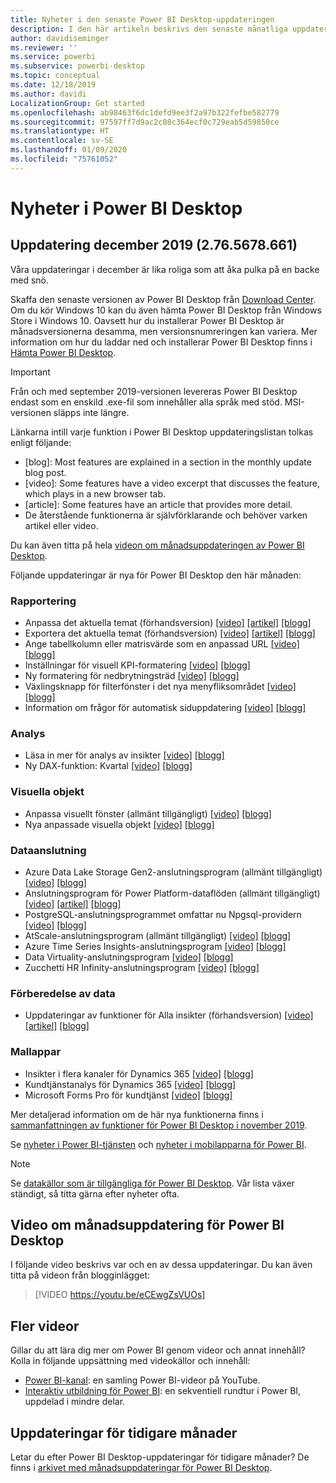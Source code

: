 ```yaml
---
title: Nyheter i den senaste Power BI Desktop-uppdateringen
description: I den här artikeln beskrivs den senaste månatliga uppdateringen för Power BI Desktop i detalj.
author: davidiseminger
ms.reviewer: ''
ms.service: powerbi
ms.subservice: powerbi-desktop
ms.topic: conceptual
ms.date: 12/18/2019
ms.author: davidi
LocalizationGroup: Get started
ms.openlocfilehash: ab98463f6dc1defd9ee3f2a97b322fefbe582779
ms.sourcegitcommit: 97597ff7d9ac2c08c364ecf0c729eab5d59850ce
ms.translationtype: HT
ms.contentlocale: sv-SE
ms.lasthandoff: 01/09/2020
ms.locfileid: "75761052"
---
```

# <a name="whats-new-in-power-bi-desktop"></a>Nyheter i Power BI Desktop


## <a name="december-2019-update-2765678661"></a>Uppdatering december 2019 (2.76.5678.661)

Våra uppdateringar i december är lika roliga som att åka pulka på en backe med snö. 

Skaffa den senaste versionen av Power BI Desktop från [Download Center](https://www.microsoft.com/download/details.aspx?id=58494). Om du kör Windows 10 kan du även hämta Power BI Desktop från Windows Store i Windows 10. Oavsett hur du installerar Power BI Desktop är månadsversionerna desamma, men versionsnumreringen kan variera. Mer information om hur du laddar ned och installerar Power BI Desktop finns i [Hämta Power BI Desktop](desktop-get-the-desktop.md). 

> [!IMPORTANT]
> Från och med september 2019-versionen levereras Power BI Desktop endast som en enskild .exe-fil som innehåller alla språk med stöd. MSI-versionen släpps inte längre.


Länkarna intill varje funktion i Power BI Desktop uppdateringslistan tolkas enligt följande:

* [blog]: Most features are explained in a section in the monthly update blog post.
* [video]: Some features have a video excerpt that discusses the feature, which plays in a new browser tab.
* [article]: Some features have an article that provides more detail.
* De återstående funktionerna är självförklarande och behöver varken artikel eller video.

Du kan även titta på hela [videon om månadsuppdateringen av Power BI Desktop](#power-bi-desktop-monthly-update-video).

Följande uppdateringar är nya för Power BI Desktop den här månaden:


### <a name="reporting"></a>Rapportering
* Anpassa det aktuella temat (förhandsversion) [[video]](https://youtu.be/eCEwgZsVUOs?t=10)  [[artikel]](desktop-report-themes.md#create-and-customize-a-theme-in-power-bi-desktop-preview)  [[blogg]](https://powerbi.microsoft.com/blog/power-bi-desktop-december-2019-feature-summary/#customizeTheme) 
* Exportera det aktuella temat (förhandsversion) [[video]](https://youtu.be/eCEwgZsVUOs?t=242)  [[artikel]](desktop-report-themes.md#export-report-themes-preview)  [[blogg]](https://powerbi.microsoft.com/blog/power-bi-desktop-december-2019-feature-summary/#exportTheme) 
* Ange tabellkolumn eller matrisvärde som en anpassad URL [[video]](https://youtu.be/eCEwgZsVUOs?t=277)  [[blogg]](https://powerbi.microsoft.com/blog/power-bi-desktop-december-2019-feature-summary/#customURL) 
* Inställningar för visuell KPI-formatering [[video]](https://youtu.be/eCEwgZsVUOs?t=354)  [[blogg]](https://powerbi.microsoft.com/blog/power-bi-desktop-december-2019-feature-summary/#KPI) 
* Ny formatering för nedbrytningsträd [[video]](https://youtu.be/eCEwgZsVUOs?t=442)  [[blogg]](https://powerbi.microsoft.com/blog/power-bi-desktop-december-2019-feature-summary/#decomp) 
* Växlingsknapp för filterfönster i det nya menyfliksområdet [[video]](https://youtu.be/eCEwgZsVUOs?t=599)    [[blogg]](https://powerbi.microsoft.com/blog/power-bi-desktop-december-2019-feature-summary/#filterToggle) 
* Information om frågor för automatisk siduppdatering [[video]](https://youtu.be/eCEwgZsVUOs?t=717)  [[blogg]](https://powerbi.microsoft.com/blog/power-bi-desktop-december-2019-feature-summary/#APR) 


### <a name="analytics"></a>Analys
* Läsa in mer för analys av insikter [[video]](https://youtu.be/eCEwgZsVUOs?t=831)  [[blogg]](https://powerbi.microsoft.com/blog/power-bi-desktop-december-2019-feature-summary/#moreAI) 
* Ny DAX-funktion: Kvartal [[video]](https://youtu.be/eCEwgZsVUOs?t=855)  [[blogg]](https://powerbi.microsoft.com/blog/power-bi-desktop-december-2019-feature-summary/#quarter) 


### <a name="visuals"></a>Visuella objekt
* Anpassa visuellt fönster (allmänt tillgängligt) [[video]](https://youtu.be/eCEwgZsVUOs?t=865)  [[blogg]](https://powerbi.microsoft.com/blog/power-bi-desktop-december-2019-feature-summary/#personalizeViz) 
* Nya anpassade visuella objekt [[video]](https://youtu.be/eCEwgZsVUOs?t=886)  [[blogg]](https://powerbi.microsoft.com/blog/power-bi-desktop-december-2019-feature-summary/#xViz) 


### <a name="data-connectivity"></a>Dataanslutning
* Azure Data Lake Storage Gen2-anslutningsprogram (allmänt tillgängligt) [[video]](https://youtu.be/eCEwgZsVUOs?t=2151)  [[blogg]](https://powerbi.microsoft.com/blog/power-bi-desktop-december-2019-feature-summary/) 
* Anslutningsprogram för Power Platform-dataflöden (allmänt tillgängligt) [[video]](https://youtu.be/eCEwgZsVUOs?t=2180)  [[artikel]](service-edit-sap-variables.md)  [[blogg]](https://powerbi.microsoft.com/blog/power-bi-desktop-december-2019-feature-summary/#ADLS) 
* PostgreSQL-anslutningsprogrammet omfattar nu Npgsql-providern [[video]](https://youtu.be/eCEwgZsVUOs?t=2220)  [[blogg]](https://powerbi.microsoft.com/blog/power-bi-desktop-december-2019-feature-summary/#PostgreSQL) 
* AtScale-anslutningsprogram (allmänt tillgängligt) [[video]](https://youtu.be/eCEwgZsVUOs?t=2245)  [[blogg]](https://powerbi.microsoft.com/blog/power-bi-desktop-december-2019-feature-summary/#AtScale) 
* Azure Time Series Insights-anslutningsprogram [[video]](https://youtu.be/eCEwgZsVUOs?t=2261)  [[blogg]](https://powerbi.microsoft.com/blog/power-bi-desktop-december-2019-feature-summary/#ATS) 
* Data Virtuality-anslutningsprogram [[video]](https://youtu.be/eCEwgZsVUOs?t=2294)  [[blogg]](https://powerbi.microsoft.com/blog/power-bi-desktop-december-2019-feature-summary/#DataVirt) 
* Zucchetti HR Infinity-anslutningsprogram [[video]](https://youtu.be/eCEwgZsVUOs?t=2345)  [[blogg]](https://powerbi.microsoft.com/blog/power-bi-desktop-december-2019-feature-summary/#Zucchetti) 


### <a name="data-preparation"></a>Förberedelse av data
* Uppdateringar av funktioner för Alla insikter (förhandsversion) [[video]](https://youtu.be/eCEwgZsVUOs?t=2366)  [[artikel]](desktop-ai-insights.md)  [[blogg]](https://powerbi.microsoft.com/blog/power-bi-desktop-december-2019-feature-summary/#AIfunc) 


### <a name="template-apps"></a>Mallappar
* Insikter i flera kanaler för Dynamics 365  [[video]](https://youtu.be/eCEwgZsVUOs?t=2416)  [[blogg]](https://powerbi.microsoft.com/blog/power-bi-desktop-december-2019-feature-summary/#Omni) 
* Kundtjänstanalys för Dynamics 365  [[video]](https://youtu.be/eCEwgZsVUOs?t=2500)  [[blogg]](https://powerbi.microsoft.com/blog/power-bi-desktop-december-2019-feature-summary/#CS)
* Microsoft Forms Pro för kundtjänst  [[video]](https://youtu.be/eCEwgZsVUOs?t=2525)  [[blogg]](https://powerbi.microsoft.com/blog/power-bi-desktop-december-2019-feature-summary/#Forms) 


Mer detaljerad information om de här nya funktionerna finns i [sammanfattningen av funktioner för Power BI Desktop i november 2019](https://powerbi.microsoft.com/blog/power-bi-desktop-december-2019-feature-summary/).

Se [nyheter i Power BI-tjänsten](service-whats-new.md) och [nyheter i mobilapparna för Power BI](consumer/mobile/mobile-whats-new-in-the-mobile-apps.md).

> [!NOTE]
> Se [datakällor som är tillgängliga för Power BI Desktop](desktop-data-sources.md). Vår lista växer ständigt, så titta gärna efter nyheter ofta.


## <a name="power-bi-desktop-monthly-update-video"></a>Video om månadsuppdatering för Power BI Desktop
I följande video beskrivs var och en av dessa uppdateringar. Du kan även titta på videon från blogginlägget:

> [!VIDEO https://youtu.be/eCEwgZsVUOs]


## <a name="more-videos"></a>Fler videor

Gillar du att lära dig mer om Power BI genom videor och annat innehåll? Kolla in följande uppsättning med videokällor och innehåll:

-   [Power BI-kanal](https://www.youtube.com/user/mspowerbi): en samling Power BI-videor på YouTube.
-   [Interaktiv utbildning för Power BI](https://powerbi.microsoft.com/guided-learning/): en sekventiell rundtur i Power BI, uppdelad i mindre delar.

## <a name="updates-for-previous-months"></a>Uppdateringar för tidigare månader

Letar du efter Power BI Desktop-uppdateringar för tidigare månader? De finns i [arkivet med månadsuppdateringar för Power BI Desktop](desktop-latest-update-archive.md).
